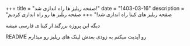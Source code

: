 +++
title = "صفحه ریلیز ها راه اندازی شد!"
date = "1403-03-16"
description = "صفحه ریلیز های کیتا راه اندازی شد!"
+++
صفحه ریلیز ها رو راه اندازی کردیم

دیگه این پروژه بزرگتذ ار کیتا ی فارسی میشه

README رو آپدیت میکنم به زودی بعدش لینک های ریلیز رو میذارم